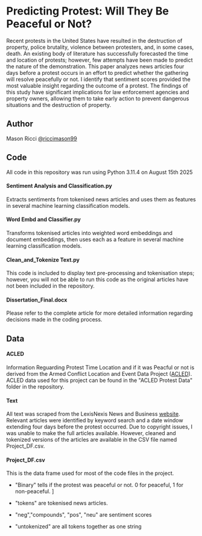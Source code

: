 
# Predicting Protest: Will They Be Peaceful or Not?


Recent protests in the United States have resulted in the destruction of property, police brutality, violence between protesters, and, in some cases, death. An existing body of literature has successfully forecasted the time and location of protests; however, few attempts have been made to predict the nature of the demonstration. This paper analyzes news articles four days before a protest occurs in an effort to predict whether the gathering will resolve peacefully or not. I identify that sentiment scores provided the most valuable insight regarding the outcome of a protest. The findings of this study have significant implications for law enforcement agencies and property owners, allowing them to take early action to prevent dangerous situations and the destruction of property.


## Author

Mason Ricci  [@riccimason99](https://github.com/riccimason99)


## Code

All code in this repository was run using Python 3.11.4 on August 15th 2025


#### Sentiment Analysis and Classification.py

Extracts sentiments from tokenised news articles and uses them as features in several machine learning classification models.

#### Word Embd and Classifier.py

Transforms tokenised articles into weighted word embeddings and document embeddings, then uses each as a feature in several machine learning classification models.

#### Clean_and_Tokenize Text.py

This code is included to display text pre-processing and tokenisation steps; however, you will not be able to run this code as the original articles have not been included in the repository.

#### Dissertation_Final.docx
Please refer to the complete article for more detailed information regarding decisions made in the coding process.
## Data


#### ACLED
Information Reguarding Protest Time Location and if it was Peacful or not is derived from the Armed Conflict Location and Event Data Project ([ACLED](https://acleddata.com/)). ACLED data used for this project can be found in the "ACLED Protest Data" folder in the repository.

#### Text
All text was scraped from the LexisNexis News and Business [website](https://www.lexisnexis.com/en-us/products/digital-library.page?srsltid=AfmBOopIkv8qttxk9SS5XoLUhA7U6EkJwk0DBH66-Yy3DUmfMGW4XME5). Relevant articles were identified by keyword search and a date window extending four days before the protest occurred. Due to copyright issues, I was unable to make the full articles available. However, cleaned and tokenized versions of the articles are available in the CSV file named Project_DF.csv.

#### Project_DF.csv
This is the data frame used for most of the code files in the project. 

- "Binary" tells if the protest was peaceful or not. 0 for peaceful, 1 for non-peaceful. ]

- "tokens" are tokenised news articles. 

- "neg","compounds", "pos", "neu" are sentiment scores

- "untokenized" are all tokens together as one string 
